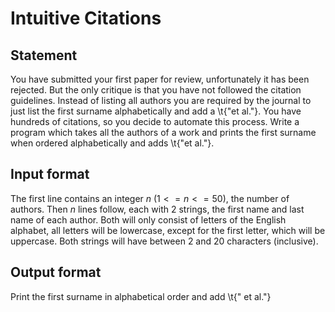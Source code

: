 # Intuitive Citations

## Statement

You have submitted your first paper for review, unfortunately it has been rejected. But the only critique is that you have not followed the citation guidelines. Instead of listing all authors you are required by the journal to just list the first surname alphabetically and add a \t{"et al."}. You have hundreds of citations, so you decide to automate this process. Write a program which takes all the authors of a work and prints the first surname when ordered alphabetically and adds \t{"et al."}.

## Input format

The first line contains an integer $n$ ($1 <= n <= 50$), the number of authors.
Then $n$ lines follow, each with 2 strings, the first name and last name of each author. Both will only consist of letters of the English alphabet, all letters will be lowercase, except for the first letter, which will be uppercase. Both strings will have between 2 and 20 characters (inclusive).

## Output format

Print the first surname in alphabetical order and add \t{" et al."}
